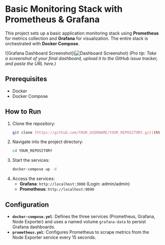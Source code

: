 # Basic Monitoring Stack with Prometheus & Grafana

This project sets up a basic application monitoring stack using **Prometheus** for metrics collection and **Grafana** for visualization. The entire stack is orchestrated with **Docker Compose**.

![Grafana Dashboard Screenshot](![Dashboard Screenshot](https://github.com/user-attachments/assets/eb1e0599-9cff-40dd-ae56-5277738ac33))
*(Pro tip: Take a screenshot of your final dashboard, upload it to the GitHub issue tracker, and paste the URL here.)*

## Prerequisites

-   Docker
-   Docker Compose

## How to Run

1.  Clone the repository:
    ```bash
    git clone [https://github.com/YOUR_USERNAME/YOUR_REPOSITORY.git](https://github.com/YOUR_USERNAME/YOUR_REPOSITORY.git)
    ```
2.  Navigate into the project directory:
    ```bash
    cd YOUR_REPOSITORY
    ```
3.  Start the services:
    ```bash
    docker-compose up -d
    ```
4.  Access the services:
    -   **Grafana**: `http://localhost:3000` (Login: admin/admin)
    -   **Prometheus**: `http://localhost:9090`

## Configuration

-   **`docker-compose.yml`**: Defines the three services (Prometheus, Grafana, Node Exporter) and uses a named volume `grafana-data` to persist Grafana dashboards.
-   **`prometheus.yml`**: Configures Prometheus to scrape metrics from the Node Exporter service every 15 seconds.
